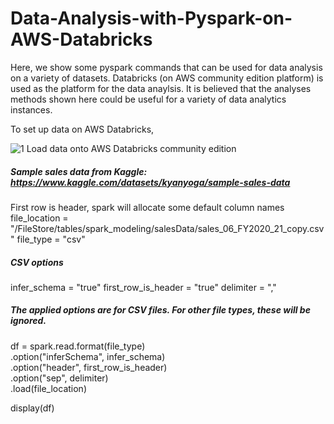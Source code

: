 # Data-Analysis-with-Pyspark-on-AWS-Databricks

Here, we show some pyspark commands that can be used for data analysis on a variety of datasets. Databricks (on AWS community edition platform) is used as the platform for the data anaylsis. It is believed that the analyses methods shown here could be useful for a variety of data analytics instances. 

To set up data on AWS Databricks, 

![1 Load data onto AWS Databricks community edition](https://github.com/user-attachments/assets/2d4622f7-53df-47b8-9100-87148b7050d9)


##### Sample sales data from Kaggle: https://www.kaggle.com/datasets/kyanyoga/sample-sales-data
First row is header, spark will allocate some default column names
file_location = "/FileStore/tables/spark_modeling/salesData/sales_06_FY2020_21_copy.csv"
file_type = "csv"

##### CSV options
infer_schema = "true"
first_row_is_header = "true"
delimiter = ","

##### The applied options are for CSV files. For other file types, these will be ignored.
df = spark.read.format(file_type) \
.option("inferSchema", infer_schema) \
.option("header", first_row_is_header) \
.option("sep", delimiter) \
.load(file_location)

display(df)
